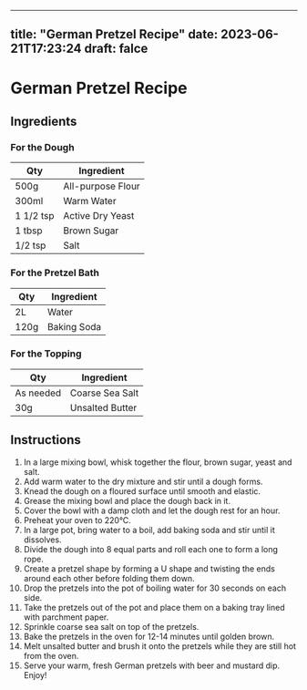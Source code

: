 
---
title: "German Pretzel Recipe"
date: 2023-06-21T17:23:24
draft: falce
---

# German Pretzel Recipe

## Ingredients

### For the Dough

| Qty         | Ingredient         |
| ----------- | ------------------ |
| 500g        | All-purpose Flour  |
| 300ml       | Warm Water         |
| 1 1/2 tsp   | Active Dry Yeast   |
| 1 tbsp      | Brown Sugar        |
| 1/2 tsp     | Salt               |

### For the Pretzel Bath

| Qty         | Ingredient         |
| ----------- | ------------------ |
| 2L          | Water              |
| 120g        | Baking Soda        |

### For the Topping

| Qty         | Ingredient         |
| ----------- | ------------------ |
| As needed   | Coarse Sea Salt    |
| 30g         | Unsalted Butter    |

## Instructions

1. In a large mixing bowl, whisk together the flour, brown sugar, yeast and salt.
2. Add warm water to the dry mixture and stir until a dough forms.
3. Knead the dough on a floured surface until smooth and elastic.
4. Grease the mixing bowl and place the dough back in it.
5. Cover the bowl with a damp cloth and let the dough rest for an hour.
6. Preheat your oven to 220°C.
7. In a large pot, bring water to a boil, add baking soda and stir until it dissolves.
8. Divide the dough into 8 equal parts and roll each one to form a long rope.
9. Create a pretzel shape by forming a U shape and twisting the ends around each other before folding them down.
10. Drop the pretzels into the pot of boiling water for 30 seconds on each side.
11. Take the pretzels out of the pot and place them on a baking tray lined with parchment paper.
12. Sprinkle coarse sea salt on top of the pretzels.
13. Bake the pretzels in the oven for 12-14 minutes until golden brown.
14. Melt unsalted butter and brush it onto the pretzels while they are still hot from the oven.
15. Serve your warm, fresh German pretzels with beer and mustard dip. Enjoy!
